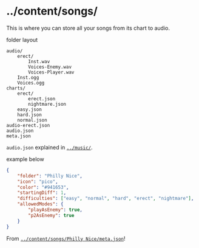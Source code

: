 # ../content/songs/
This is where you can store all your songs from its chart to audio.

folder layout
```
audio/
	erect/
		Inst.wav
		Voices-Enemy.wav
		Voices-Player.wav
	Inst.ogg
	Voices.ogg
charts/
	erect/
		erect.json
		nightmare.json
	easy.json
	hard.json
	normal.json
audio-erect.json
audio.json
meta.json
```
`audio.json` explained in [`../music/`](/music/).

example below
```json
{
	"folder": "Philly Nice",
	"icon": "pico",
	"color": "#941653",
	"startingDiff": 1,
	"difficulties": ["easy", "normal", "hard", "erect", "nightmare"],
	"allowedModes": {
		"playAsEnemy": true,
		"p2AsEnemy": true
	}
}
```
From [`../content/songs/Philly Nice/meta.json`](/content/songs/Philly%20Nice/meta.json)!